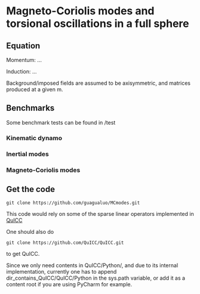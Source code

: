 # Magneto-Coriolis modes and torsional oscillations in a full sphere

## Equation 
Momentum: ...

Induction: ...

Background/imposed fields are assumed to be axisymmetric, and matrices produced at a given m.

## Benchmarks
Some benchmark tests can be found in /test
### Kinematic dynamo

### Inertial modes

### Magneto-Coriolis modes

## Get the code
`git clone https://github.com/guagualuo/MCmodes.git`

This code would rely on some of the sparse linear operators implemented in [QuICC](https://github.com/QuICC)

One should also do

`git clone https://github.com/QuICC/QuICC.git`

to get QuICC.

Since we only need contents in QuICC/Python/, and due to its internal implementation, currently one has to append dir_contains_QuICC/QuICC/Python in the sys.path variable, or add it as a content root if you are using PyCharm for example. 
